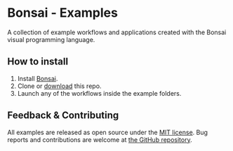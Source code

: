 # Bonsai - Examples
A collection of example workflows and applications created with the Bonsai visual programming language.

## How to install

1. Install [Bonsai](https://bonsai-rx.org).
2. Clone or [download](https://github.com/bonsai-rx/bonsai-examples/archive/refs/heads/main.zip) this repo.
3. Launch any of the workflows inside the example folders.

## Feedback & Contributing

All examples are released as open source under the [MIT license](https://licenses.nuget.org/MIT). Bug reports and contributions are welcome at [the GitHub repository](https://github.com/bonsai-rx/bonsai-examples).